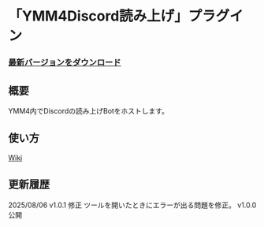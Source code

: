 # 「YMM4Discord読み上げ」プラグイン

### [最新バージョンをダウンロード](https://github.com/Dolphin-kun/YMM4DiscordTTS/releases/latest)

## 概要
YMM4内でDiscordの読み上げBotをホストします。

## 使い方
[Wiki](https://github.com/Dolphin-kun/YMM4DiscordTTS/wiki)

## 更新履歴
2025/08/06 
  v1.0.1 修正
    ツールを開いたときにエラーが出る問題を修正。
  v1.0.0 公開
